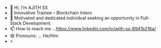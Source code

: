 - 👋 Hi, I’m AJITH SS
- 👀 Innovative Trainee – Blockchain Intern
- 🌱 Motivated and dedicated individual seeking an opportunity in Full-Stack Development.
-  📫 How to reach me ...https://www.linkedin.com/in/ajith-ss-8941b216a/
- 😄 Pronouns: ... He/Him
- ⚡ 

<!---
ajithSSin/ajithSSin is a ✨ special ✨ repository because its `README.md` (this file) appears on your GitHub profile.
You can click the Preview link to take a look at your changes.
--->
